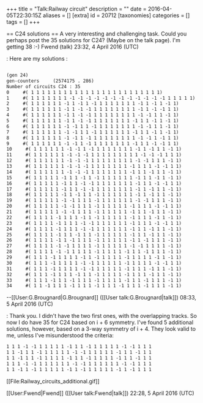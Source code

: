 +++
title = "Talk:Railway circuit"
description = ""
date = 2016-04-05T22:30:15Z
aliases = []
[extra]
id = 20712
[taxonomies]
categories = []
tags = []
+++

== C24 solutions ==
A very interesting and challenging task. Could you perhaps post the 35 solutions for C24? (Maybe on the talk page). I'm getting 38 :-) Fwend (talk) 23:32, 4 April 2016 (UTC) 

: Here are my solutions : 


```txt

(gen 24)
gen-counters     (2574175 . 286)    
Number of circuits C24 : 35
0     #( 1 1 1 1 1 1 1 1 1 1 1 1 1 1 1 1 1 1 1 1 1 1 1 1)    
1     #( 1 1 1 1 1 1 1 -1 -1 -1 -1 -1 -1 -1 -1 -1 -1 -1 -1 1 1 1 1 1)    
2     #( 1 1 1 1 1 1 -1 1 -1 1 -1 1 1 1 1 1 1 1 -1 1 -1 1 -1 1)    
3     #( 1 1 1 1 1 1 -1 1 -1 -1 1 1 1 1 1 1 1 1 -1 1 -1 -1 1 1)    
4     #( 1 1 1 1 1 1 -1 1 -1 -1 1 1 1 1 1 1 1 1 -1 -1 1 1 -1 1)    
5     #( 1 1 1 1 1 1 -1 1 -1 -1 1 1 1 1 1 1 1 -1 1 1 -1 1 -1 1)    
6     #( 1 1 1 1 1 1 -1 -1 1 1 -1 1 1 1 1 1 1 1 -1 -1 1 1 -1 1)    
7     #( 1 1 1 1 1 1 -1 -1 1 1 -1 1 1 1 1 1 1 -1 1 1 -1 1 -1 1)    
8     #( 1 1 1 1 1 1 -1 -1 1 -1 1 1 1 1 1 1 1 1 -1 -1 1 -1 1 1)    
9     #( 1 1 1 1 1 1 -1 -1 1 -1 1 1 1 1 1 1 1 -1 1 1 -1 -1 1 1)    
10     #( 1 1 1 1 1 1 -1 -1 1 -1 1 1 1 1 1 1 1 -1 1 -1 1 1 -1 1)    
11     #( 1 1 1 1 1 1 -1 -1 -1 1 1 1 1 1 1 1 1 1 -1 -1 -1 1 1 1)    
12     #( 1 1 1 1 1 1 -1 -1 -1 1 1 1 1 1 1 1 1 -1 -1 1 1 1 -1 1)    
13     #( 1 1 1 1 1 1 -1 -1 -1 1 1 1 1 1 1 1 -1 1 1 1 -1 -1 1 1)    
14     #( 1 1 1 1 1 1 -1 -1 -1 1 1 1 1 1 1 1 -1 1 1 -1 1 1 -1 1)    
15     #( 1 1 1 1 1 -1 1 1 -1 1 -1 1 1 1 1 1 1 -1 1 1 -1 1 -1 1)    
16     #( 1 1 1 1 1 -1 1 1 -1 -1 1 1 1 1 1 1 1 -1 1 1 -1 -1 1 1)    
17     #( 1 1 1 1 1 -1 1 1 -1 -1 1 1 1 1 1 1 1 -1 1 -1 1 1 -1 1)    
18     #( 1 1 1 1 1 -1 1 -1 1 1 -1 1 1 1 1 1 1 -1 1 -1 1 1 -1 1)    
19     #( 1 1 1 1 1 -1 -1 1 1 1 -1 1 1 1 1 1 1 -1 -1 1 1 1 -1 1)    
20     #( 1 1 1 1 1 -1 -1 1 1 1 -1 1 1 1 1 1 -1 1 1 1 -1 -1 1 1)    
21     #( 1 1 1 1 1 -1 -1 1 1 1 -1 1 1 1 1 1 -1 1 1 -1 1 1 -1 1)    
22     #( 1 1 1 1 -1 1 1 1 -1 1 -1 1 1 1 1 1 -1 1 1 1 -1 1 -1 1)    
23     #( 1 1 1 1 -1 1 1 1 -1 -1 1 1 1 1 1 1 -1 1 1 1 -1 -1 1 1)    
24     #( 1 1 1 1 -1 1 1 1 -1 -1 1 1 1 1 1 1 -1 1 1 -1 1 1 -1 1)    
25     #( 1 1 1 1 -1 1 1 -1 1 1 -1 1 1 1 1 1 -1 1 1 -1 1 1 -1 1)    
26     #( 1 1 1 1 -1 1 -1 1 1 1 -1 1 1 1 1 1 -1 1 -1 1 1 1 -1 1)    
27     #( 1 1 1 1 -1 -1 1 1 1 1 -1 1 1 1 1 1 -1 -1 1 1 1 1 -1 1)    
28     #( 1 1 1 1 -1 -1 1 1 1 1 -1 1 1 1 1 -1 1 1 -1 1 1 1 -1 1)    
29     #( 1 1 1 -1 1 1 1 1 -1 1 -1 1 1 1 1 -1 1 1 1 1 -1 1 -1 1)    
30     #( 1 1 1 -1 1 1 1 1 -1 -1 1 1 1 1 1 -1 1 1 1 1 -1 -1 1 1)    
31     #( 1 1 1 -1 1 1 1 1 -1 -1 1 1 1 1 1 -1 1 1 1 -1 1 1 -1 1)    
32     #( 1 1 1 -1 1 1 1 -1 1 1 -1 1 1 1 1 -1 1 1 1 -1 1 1 -1 1)    
33     #( 1 1 1 -1 1 1 -1 1 1 1 -1 1 1 1 1 -1 1 1 -1 1 1 1 -1 1)    
34     #( 1 1 -1 1 1 1 -1 1 1 1 -1 1 1 1 -1 1 1 1 -1 1 1 1 -1 1) 

```


--[[User:G.Brougnard|G.Brougnard]] ([[User talk:G.Brougnard|talk]]) 08:33, 5 April 2016 (UTC)

: Thank you. I didn't have the two first ones, with the overlapping tracks. So now I do have 35 for C24 based on i + 6 symmetry. I've found 5 additional solutions, however, based on a 3-way symmetry of i + 4. They look valid to me, unless I've misunderstood the criteria: 

```txt
1 1 1 -1 -1 1 1 1 1 1 -1 1 1 -1 1 1 1 1 1 -1 -1 1 1 1
1 1 -1 1 1 -1 1 1 1 1 1 -1 -1 1 1 1 1 1 -1 1 1 -1 1 1
1 1 -1 1 1 -1 1 1 1 1 -1 1 1 -1 1 1 1 1 -1 1 1 -1 1 1
1 1 1 -1 -1 1 1 1 1 1 1 -1 -1 1 1 1 1 1 1 -1 -1 1 1 1
1 1 -1 1 -1 1 1 1 1 1 -1 1 -1 1 1 1 1 1 -1 1 -1 1 1 1
```




[[File:Railway_circuits_additional.gif]]

[[User:Fwend|Fwend]] ([[User talk:Fwend|talk]]) 22:28, 5 April 2016 (UTC)
